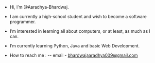 - Hi, I’m @Aaradhya-Bhardwaj.

- I am currently a high-school student and wish to become a software programmer.

- I’m interested in learning all about computers, or at least, as much as I can.

- I’m currently learning Python, Java and basic Web Development.

- How to reach me :
-- email - bhardwajaaradhya009@gmail.com

